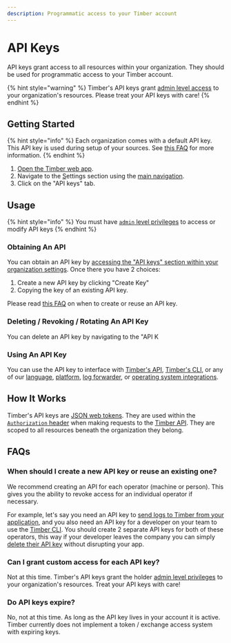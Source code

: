 ```yaml
---
description: Programmatic access to your Timber account
---
```


# API Keys

API keys grant access to all resources within your organization. They should be used for programmatic access to your Timber account.

{% hint style="warning" %}
Timber's API keys grant [admin level access](role-based-access-control.md#permissions) to your organization's resources. Please treat your API keys with care!
{% endhint %}

## Getting Started

{% hint style="info" %}
Each organization comes with a default API key. This API key is used during setup of your sources. See [this FAQ](api-keys.md#when-should-i-create-a-new-api-key-or-reuse-an-existing-one) for more information.
{% endhint %}

1. [Open the Timber web app](https://app.timber.io).
2. Navigate to the [S](../../clients/web-app/#the-console)ettings section using the [main navigation](../../clients/web-app/#2-main-navigation).
3. Click on the "API keys" tab.

## Usage

{% hint style="info" %}
You must have [`admin` level privileges](role-based-access-control.md#permissions) to access or modify API keys
{% endhint %}

### Obtaining An API

You can obtain an API key by [accessing the "API keys" section within your organization settings](api-keys.md#getting-started). Once there you have 2 choices:

1. Create a new API key by clicking "Create Key"
2. Copying the key of an existing API key.

Please read [this FAQ](api-keys.md#when-should-i-create-a-new-api-key-or-reuse-an-existing-one) on when to create or reuse an API key.

### Deleting / Revoking / Rotating An API Key

You can delete an API key by navigating to the "API K

### Using An API Key

You can use the API key to interface with [Timber's API](http://docs.api.timber.io), [Timber's CLI](../../clients/cli/), or any of our [language](../../setup/languages/), [platform](../../setup/platforms/), [log forwarder](../../setup/log-forwarders/), or [operating system integrations](../../setup/operating-systems/).

## How It Works

Timber's API keys are [JSON web tokens](https://jwt.io/). They are used within the [`Authorization` header](../../setup/protocols/http/#authorization) when making requests to the [Timber API](http://docs.api.timber.io). They are scoped to all resources beneath the organization they belong.

## FAQs

### When should I create a new API key or reuse an existing one?

We recommend creating an API for each operator \(machine or person\). This gives you the ability to revoke access for an individual operator if necessary.

For example, let's say you need an API key to [send logs to Timber from your application](../../setup/languages/), and you also need an API key for a developer on your team to use the [Timber CLI](../../clients/cli/). You should create 2 separate API keys for both of these operators, this way if your developer leaves the company you can simply [delete their API key](api-keys.md#deleting-revoking-rotating-an-api-key) without disrupting your app.

### Can I grant custom access for each API key?

Not at this time. Timber's API keys grant the holder [admin level privileges](role-based-access-control.md#permissions) to your organization's resources. Treat your API keys with care!

### Do API keys expire?

No, not at this time. As long as the API key lives in your account it is active. Timber currently does not implement a token / exchange access system with expiring keys.

